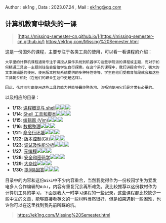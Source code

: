 Author : ek1ng , Data : 2023.07.24 , Mail : ek1ng@qq.com

## 计算机教育中缺失的一课

> [https://missing-semester-cn.github.io/](https://missing-semester-cn.github.io/)
>  https://ek1ng.com/Missing%20Semester.html

这是一份国外的课程，主要专注于各类工具的使用，可以看一看课程的介绍：

```
大学里的计算机课程通常专注于讲授从操作系统到机器学习这些学院派的课程或主题，而对于如何精通工具这一主题则往往会留给学生自行探索。在这个系列课程中，我们讲授命令行、强大的文本编辑器的使用、使用版本控制系统提供的多种特性等等。学生在他们受教育阶段就会和这些工具朝夕相处（在他们的职业生涯中更是这样）。

因此，花时间打磨使用这些工具的能力并能够最终熟练地、流畅地使用它们是非常有必要的。
```

以及相应的目录：

- **1/13**: [课程概览与 shell](https://missing-semester-cn.github.io/2020/course-shell/)![](https://img.shields.io/badge/Chinese-%E2%9C%94-green)![](https://img.shields.io/badge/Update-%E2%9C%94-green)[![](https://img.shields.io/badge/Solution-%E2%9C%94-green)](https://missing-semester-cn.github.io/missing-notes-and-solutions/2020/solutions//course-shell-solution)
- **1/14**: [Shell 工具和脚本](https://missing-semester-cn.github.io/2020/shell-tools/)![](https://img.shields.io/badge/Chinese-%E2%9C%94-green)![](https://img.shields.io/badge/Update-%E2%9C%94-green)[![](https://img.shields.io/badge/Solution-%E2%9C%94-green)](https://missing-semester-cn.github.io/missing-notes-and-solutions/2020/solutions//shell-tools-solution)
- **1/15**: [编辑器 (Vim)](https://missing-semester-cn.github.io/2020/editors/)![](https://img.shields.io/badge/Chinese-%E2%9C%94-green)![](https://img.shields.io/badge/Update-%E2%9C%94-green)[![](https://img.shields.io/badge/Solution-%E2%9C%94-green)](https://missing-semester-cn.github.io/missing-notes-and-solutions/2020/solutions//editors-solution)
- **1/16**: [数据整理](https://missing-semester-cn.github.io/2020/data-wrangling/)![](https://img.shields.io/badge/Chinese-%E2%9C%94-green)![](https://img.shields.io/badge/Update-%E2%9C%94-green)[![](https://img.shields.io/badge/Solution-%E2%9C%94-green)](https://missing-semester-cn.github.io/missing-notes-and-solutions/2020/solutions//data-wrangling-solution)
- **1/21**: [命令行环境](https://missing-semester-cn.github.io/2020/command-line/)![](https://img.shields.io/badge/Chinese-%E2%9C%94-green)![](https://img.shields.io/badge/Update-%E2%9C%94-green)[![](https://img.shields.io/badge/Solution-%E2%9C%94-green)](https://missing-semester-cn.github.io/missing-notes-and-solutions/2020/solutions//command-line-solution)
- **1/22**: [版本控制(Git)](https://missing-semester-cn.github.io/2020/version-control/)![](https://img.shields.io/badge/Chinese-%E2%9C%94-green)![](https://img.shields.io/badge/Update-%E2%9C%94-green)[![](https://img.shields.io/badge/Solution-%E2%9C%94-green)](https://missing-semester-cn.github.io/missing-notes-and-solutions/2020/solutions//version-control-solution)
- **1/23**: [调试及性能分析](https://missing-semester-cn.github.io/2020/debugging-profiling/)![](https://img.shields.io/badge/Chinese-%E2%9C%94-green)![](https://img.shields.io/badge/Update-%E2%9C%94-green)[![](https://img.shields.io/badge/Solution-%E2%9C%94-green)](https://missing-semester-cn.github.io/missing-notes-and-solutions/2020/solutions//debugging-profiling-solution)
- **1/27**: [元编程](https://missing-semester-cn.github.io/2020/metaprogramming/)![](https://img.shields.io/badge/Chinese-%E2%9C%94-green)![](https://img.shields.io/badge/Update-%E2%9C%94-green)[![](https://img.shields.io/badge/Solution-%E2%9C%94-green)](https://missing-semester-cn.github.io/missing-notes-and-solutions/2020/solutions//metaprogramming-solution)
- **1/28**: [安全和密码学](https://missing-semester-cn.github.io/2020/security/)![](https://img.shields.io/badge/Chinese-%E2%9C%94-green)![](https://img.shields.io/badge/Update-%E2%9C%94-green)[![](https://img.shields.io/badge/Solution-%E2%9C%94-green)](https://missing-semester-cn.github.io/missing-notes-and-solutions/2020/solutions//security-solution)
- **1/29**: [大杂烩](https://missing-semester-cn.github.io/2020/potpourri/)![](https://img.shields.io/badge/Chinese-%E2%9C%94-green)![](https://img.shields.io/badge/Update-%E2%9C%94-green)![](https://img.shields.io/badge/Solution-%E2%9C%98-orange)
- **1/30**: [提问&回答](https://missing-semester-cn.github.io/2020/qa/)![](https://img.shields.io/badge/Chinese-%E2%9C%94-green)![](https://img.shields.io/badge/Update-%E2%9C%94-green)![](https://img.shields.io/badge/Solution-%E2%9C%98-orange)

目录中的内容和这份`Wiki`中不少内容重合，当然我觉得作为一份校园学生为爱发电多人合作编辑的`Wiki`，内容有重复冗余再所难免。我比较推荐以这份教材作为计算机工具的学习，下面是我大一时学习课程的一些记录，这些课程都比较缺少一些中文的文章，能够直接看英文的一些材料当然很好，但是如果遇到一些困难，也许你可以在这里找到我先前所踩的坑。

> https://ek1ng.com/Missing%20Semester.html